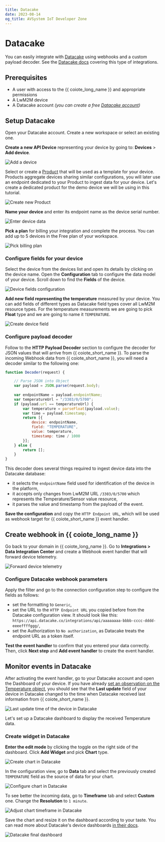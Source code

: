 ```yaml
---
title: Datacake
date: 2023-08-14
og_title: AVSystem IoT Developer Zone
---
```


# Datacake

You can easily integrate with [Datacake](https://datacake.co/) using webhooks and a custom payload decoder. See the [Datacake docs](https://docs.datacake.de/integrations/webhook) covering this type of integrations.

## Prerequisites

* A user with access to the {{ coiote_long_name }} and appropriate permissions
* A LwM2M device
* A Datacake account *(you can create a free [Datacake account](https://app.datacake.de/signup))*


## Setup Datacake

Open your Datacake account. Create a new workspace or select an existing one.

**Create a new API Device** representing your device by going to: **Devices** > **Add device**.

![Add a device](images/datacake-add-device.png "Add a device")

Select or create a [Product](https://docs.datacake.de/device/product) that will be used as a template for your device. Products aggregate devices sharing similar configurations, you will later use an endpoint dedicated to your Product to ingest data for your device. Let's create a dedicated product for the demo device we will be using in this tutorial. 

![Create new Product](images/datacake-add-product.png "Create new Product")

**Name your device** and enter its endpoint name as the device serial number.

![Enter device data](images/datacake-enter-device-data.png "Enter device data")

**Pick a plan** for billing your integration and complete the process. You can add up to 5 devices in the Free plan of your workspace.

![Pick billing plan](images/datacake-select-plan.png "Pick billing plan")

### Configure fields for your device

Select the device from the devices list and open its details by clicking on the device name. Open the **Configuration** tab to configure the data model of your device. Scroll down to find the **Fields** of the device.

![Device fields configuration](images/datacake-fields.png "Device fields configuration")

**Add new field representing the temperature** measured by your device. You can add fields of different types as Datacake field types cover all LwM2M resource types. For the temperature measurements we are going to pick **Float** type and we are going to name it `TEMPERATURE`.

![Create device field](images/datacake-add-field.png "Create device field")

### Configure payload decoder

Follow to the **HTTP Payload Decoder** section to configure the decoder for JSON values that will arrive from {{ coiote_short_name }}. To parse the incoming Webhook data from {{ coiote_short_name }}, you will need a decoder similar to the following one:

```javascript
function Decoder(request) {

    // Parse JSON into Object
    var payload = JSON.parse(request.body);
    
    var endpointName = payload.endpointName;
    var temperatureUrl = "/3303/0/5700";
    if (payload.url == temperatureUrl) {
   		var temperature = parseFloat(payload.value);
   		var time = payload.timestamp;
   		return [{
   			device: endpointName,
   			field: "TEMPERATURE",
   			value: temperature,
   			timestamp: time / 1000
   		}];
    } else {
    	return [];
    }
}
```

This decoder does several things required to ingest device data into the Datacake database:

- it selects the `endpointName` field used for identification of the device in the platform,
- it accepts only changes from LwM2M URL `/3303/0/5700` which represents the Temperature/Sensor value resource,
- it parses the value and timestamp from the payload of the event.


**Save the configuration** and copy the `HTTP Endpoint URL`, which will be used as webhook target for {{ coiote_short_name }} event handler.

## Create webhook in {{ coiote_long_name }}

Go back to your domain in {{ coiote_long_name }}. Go to **Integrations > Data Integration Center** and create a Webhook event handler that will forward device telemetry.

![Forward device telemetry](images/datacake-filter-config.png "Forward device telemetry")

### Configure Datacake webhook parameters

Apply the filter and go to the connection configuration step to configure the fields as follows:

- set the formatting to `Generic`,
- set the URL to the `HTTP Endpoint URL` you copied before from the Datacake configuration view. It should look like this: `https://api.datacake.co/integrations/api/aaaaaaaa-bbbb-cccc-dddd-eeeeffffggg/`,
- set the Authorization to `No authorization`, as Datacake treats the endpoint URL as a token itself.

**Test the event handler** to confirm that you entered your data correctly. Then, click **Next step** and **Add event handler** to create the event handler.

## Monitor events in Datacake

After activating the event handler, go to your Datacake account and open the Dashboard of your device. If you have already [set an observation on the Temperature object](/Coiote_IoT_DM/Device_Center/#set-observation), you should see that the **Last update** field of your device in Datacake changed to the time when Datacake received last information from {{ coiote_short_name }}.

![Last update time of the device in Datacake](images/datacake-last-update.png "Last update time of the device in Datacake")

Let's set up a Datacake dashboard to display the received Temperature data.

### Create widget in Datacake

**Enter the edit mode** by clicking the toggle on the right side of the dashboard. Click **Add Widget** and pick **Chart** type.

![Create chart in Datacake](images/datacake-add-chart.png "Create chart in Datacake")

In the configuration view, go to **Data** tab and select the previously created `TEMPERATURE` field as the source of data for your chart.

![Configure chart in Datacake](images/datacake-configure-chart.png "Configure chart in Datacake")

To see better the incoming data, go to **Timeframe** tab and select **Custom** one. Change the **Resolution** to `1 minute`. 

![Adjust chart timeframe in Datacake](images/datacake-adjust-timeframe.png "Adjust chart timeframe in Datacake")

Save the chart and resize it on the dashboard according to your taste. You can read more about Datacake's device dashboards [in their docs](https://docs.datacake.de/dashboards/public-dashboard).

![Datacake final dashboard](images/datacake-final-dashboard.png "Datacake final dashboard")
